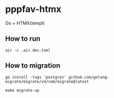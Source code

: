 # pppfav-htmx
Go + HTMX(templ)
## How to run

    air -c .air.dev.toml


## How to migration

    go install -tags 'postgres' github.com/golang-migrate/migrate/v4/cmd/migrate@latest

    make migrate-up

